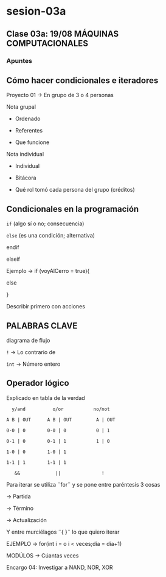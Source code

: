 # sesion-03a

## Clase 03a: 19/08 MÁQUINAS COMPUTACIONALES

### Apuntes

## Cómo hacer condicionales e iteradores

Proyecto 01 -> En grupo de 3 o 4 personas

Nota grupal

- Ordenado
  
- Referentes
  
- Que funcione
  
Nota individual

- Individual
  
- Bitácora
  
- Qué rol tomó cada persona del grupo (créditos)

## Condicionales en la programación

`if` (algo sí o no; consecuencia)

`else` (es una condición; alternativa)

endif

elseif

Ejemplo -> if (voyAlCerro = true){

else

}

Describir primero con acciones

## PALABRAS CLAVE

diagrama de flujo

`!` -> Lo contrario de

`int` -> Número entero

## Operador lógico

Explicado en tabla de la verdad

`   y/and          o/or           no/not   `
  
`A B | OUT      A B | OUT         A | OUT` 

`0-0 | 0        0-0 | 0           0 | 1`

`0-1 | 0        0-1 | 1           1 | 0` 

`1-0 | 0        1-0 | 1`        

`1-1 | 1        1-1 | 1`  

`    &&             ||               !     `

Para iterar se utiliza ¨for¨ y se pone entre paréntesis 3 cosas

-> Partida

-> Término

-> Actualización

Y entre murciélagos ¨{ }¨ lo que quiero iterar

EJEMPLO -> for(int i = o i < veces;día = día+1)

MODÚLOS -> Cúantas veces

Encargo 04: Investigar a NAND, NOR, XOR
